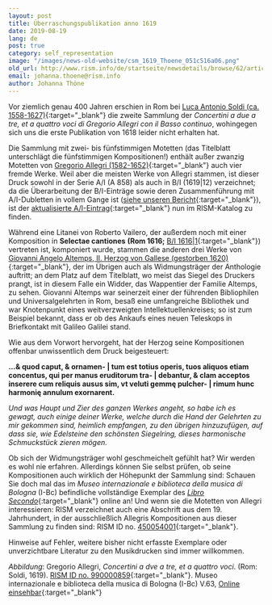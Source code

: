 ```yaml
---
layout: post
title: Überraschungspublikation anno 1619
date: 2019-08-19
lang: de
post: true
category: self_representation
image: "/images/news-old-website/csm_1619_Thoene_051c516a06.png"
old_url: http://www.rism.info/de/startseite/newsdetails/browse/62/article/64/a-surprise-publication-from-1619.html
email: johanna.thoene@rism.info
author: Johanna Thöne
---
```



Vor ziemlich genau 400 Jahren erschien in Rom bei [Luca Antonio Soldi (ca. 1558-1627)](https://opac.rism.info/metaopac/perma.do?v=rism&q=-1%3d%22ks40010260%22){:target="_blank"} die zweite Sammlung der _Concertini a due a tre, et a quattro voci di Gregorio Allegri con il Basso continuo_, wohingegen sich uns die erste Publikation von 1618 leider nicht erhalten hat.

Die Sammlung mit zwei- bis fünfstimmigen Motetten (das Titelblatt unterschlägt die fünfstimmigen Kompositionen!) enthält außer zwanzig Motetten von [Gregorio Allegri (1582-1652)](https://opac.rism.info/search?id=pe28948&View=rism){:target="_blank"} auch vier fremde Werke. Weil aber die meisten Werke von Allegri stammen, ist dieser Druck sowohl in der Serie A/I (A 858) als auch in B/I (1619|12) verzeichnet; da die Überarbeitung der B/I-Einträge sowie deren Zusammenführung mit A/I-Dubletten in vollem Gange ist ([siehe unseren Bericht](http://www.rism.info/de/startseite/newsdetails/article/64/17th-century-printed-anthologies-the-first-decade-is-now-online.html){:target="_blank"}), ist der [aktualisierte A/I-Eintrag](https://opac.rism.info/search?id=00000990000859&View=rism){:target="_blank"} nun im RISM-Katalog zu finden.

Während eine Litanei von Roberto Vailero, der außerdem noch mit einer Komposition in **Selectae cantiones** **(Rom 1616;** [B/I 1616|1](https://opac.rism.info/search?id=993121419&View=rism){:target="_blank"}) vertreten ist, komponiert wurde, stammen die anderen drei Werke von [Giovanni Angelo Altemps, II. Herzog von Gallese (gestorben 1620)](https://opac.rism.info/search?id=pe30050073&View=rism){:target="_blank"}, der im Übrigen auch als Widmungsträger der Anthologie auftritt; an dem Platz auf dem Titelblatt, wo meist das Siegel des Druckers prangt, ist in diesem Falle ein Widder, das Wappentier der Familie Altemps, zu sehen. Giovanni Altemps war seinerzeit einer der führenden Bibliophilen und Universalgelehrten in Rom, besaß eine umfangreiche Bibliothek und war Knotenpunkt eines weitverzweigten Intellektuellenkreises; so ist zum Beispiel bekannt, dass er ob des Ankaufs eines neuen Teleskops in Briefkontakt mit Galileo Galilei stand.

Wie aus dem Vorwort hervorgeht, hat der Herzog seine Kompositionen offenbar unwissentlich dem Druck beigesteuert:

**...& quod caput, & ornamen- | tum est totius operis, tuos aliquos etiam concentus, qui per manus eruditorum tra- | debantur, & clam acceptos inserere cum reliquis ausus sim, vt veluti gemmę pulcher- | rimum hunc harmonię annulum exornarent.**

_Und was Haupt und Zier des ganzen Werkes angeht, so habe ich es gewagt, auch einige deiner Werke, welche durch die Hand der Gelehrten zu mir gekommen sind, heimlich empfangen, zu den übrigen hinzuzufügen, auf dass sie, wie Edelsteine den schönsten Siegelring, dieses harmonische Schmuckstück zieren mögen._

Ob sich der Widmungsträger wohl geschmeichelt gefühlt hat? Wir werden es wohl nie erfahren. Allerdings können Sie selbst prüfen, ob seine Kompositionen auch wirklich der Höhepunkt der Sammlung sind: Schauen Sie doch mal das im _Museo internazionale e biblioteca della musica di Bologna_ (I-Bc) befindliche vollständige Exemplar des [_Libro Secondo_](http://www.bibliotecamusica.it/cmbm/viewschedatwbca.asp?path=/cmbm/images/ripro/gaspari/_V/V063/){:target="_blank"} online an! Und wenn sie die Motetten von Allegri interessieren: RISM verzeichnet auch eine Abschrift aus dem 19. Jahrhundert, in der ausschließlich Allegris Kompositionen aus dieser Sammlung zu finden sind: RISM ID no. [450054001](https://opac.rism.info/search?id=450054001&View=rism){:target="_blank"}.

Hinweise auf Fehler, weitere bisher nicht erfasste Exemplare oder unverzichtbare Literatur zu den Musikdrucken sind immer willkommen.


_Abbildung_: Gregorio Allegri, _Concertini a dve a tre, et a quattro voci_. (Rom: Soldi, 1619). [RISM ID no. 990000859](https://opac.rism.info/search?id=00000990000859&View=rism){:target="_blank"}. Museo internazionale e biblioteca della musica di Bologna (I-Bc) V.63, [Online einsehbar](http://www.bibliotecamusica.it/cmbm/viewschedatwbca.asp?path=/cmbm/images/ripro/gaspari/_V/V063/){:target="_blank"}




